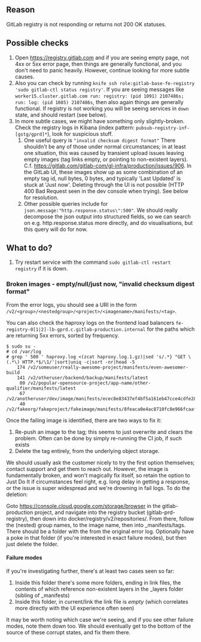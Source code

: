## Reason

GitLab registry is not responding or returns not 200 OK statuses.

## Possible checks

1. Open https://registry.gitlab.com and if you are seeing empty page, not 4xx or 5xx error page, then things are generally functional, and you don't need to panic heavily.  However, continue looking for more subtle causes.
1. Also you can check by running `knife ssh role:gitlab-base-fe-registry 'sudo gitlab-ctl status registry'`. If you are seeing messages like `worker15.cluster.gitlab.com run: registry: (pid 1091) 2107486s; run: log: (pid 1085) 2107486s`, then also again things are generally functional.  If registry is not working you will be seeing services in `down` state, and should restart (see below).
1. In more subtle cases, we might have something only slightly-broken.  Check the registry logs in Kibana (index pattern: `pubsub-registry-inf-[gstg/gprd]*`), look for suspicious stuff.
   1. One useful query is `"invalid checksum digest format"`  There shouldn't be any of those under normal circumstances; in at least one situation, this was caused by transient upload issues leaving empty images (tag links empty, or pointing to non-existent layers).  C.f. https://gitlab.com/gitlab-com/gl-infra/production/issues/906.  In the GitLab UI, these images show up as some combination of an empty tag id, null bytes, 0 bytes, and typically 'Last Updated' is stuck at 'Just now'.  Deleting through the UI is not possible (HTTP 400 Bad Request seen in the dev console when trying).  See below for resolution.
   1. Other possible queries include for `json.message:"http.response.status\":500"`.  We should really decompose the json output into structured fields, so we can search on e.g. http.response.status more directly, and do visualisations, but this query will do for now.

## What to do?

1. Try restart service with the command `sudo gitlab-ctl restart registry` if it is down.

### Broken images - empty/null/just now, "invalid checksum digest format"
From the error logs, you should see a URI in the form `/v2/<group>/<nestedgroup>/<project>/<imagename>/manifests/<tag>`.

You can also check the haproxy logs on the frontend load balancers `fe-registry-0[1|2]-lb-gprd.c.gitlab-production.internal` for the paths which are returning 5xx errors, sorted by frequency.

```
$ sudo su -
# cd /var/log
# grep ' 500 ' haproxy.log <(zcat haproxy.log.1.gz)|sed 's/.*} "GET \(.*\) HTTP.*$/\1/'|sort|uniq -c|sort -nr|head -5
    174 /v2/someuser/really-awesome-project/manifests/even-awesomer-build
    141 /v2/otheruser/backend/backup/manifests/latest
     80 /v2/popular-opensource-project/app-name/other-qualifier/manifests/latest
     67 /v2/anotheruser/dev/image/manifests/ecec8e83437ef4bf5a161eb47cce4cdfe285b87e
     40 /v2/fakeorg/fakeproject/fakeimage/manifests/8feaca0e4ac8710fc8e966fcaaf038f656db4571
```

Once the failing image is identified, there are two ways to fix it:
1. Re-push an image to the tag; this seems to just overwrite and clears the problem.  Often can be done by simply re-running the CI job, if such exists
1. Delete the tag entirely, from the underlying object storage.

We should usually ask the customer nicely to try the first option themselves; contact support and get them to reach out.  However, the image is fundamentally broken, and won't magically fix itself, so retain the option to Just Do It if circumstances feel right, e.g. long delay in getting a response, or the issue is super widespread and we're drowning in fail logs.  To do the deletion:

Goto https://console.cloud.google.com/storage/browser in the gitlab-production project, and navigate into the registry bucket (gitlab-prd-registry), then down into docker/registry/v2/repositories/.  From there, follow the (nested) group names, to the image name, then into \_manifests/tags.  There should be a folder with the <tag> from the original error log.  Optionally have a poke in that folder (if you're interested in exact failure modes), but then just delete the <tag> folder.

#### Failure modes
If you're investigating further, there's at least two cases seen so far:
1. Inside this folder there's some more folders, ending in link files, the contents of which reference non-existent layers in the _layers folder (sibling of _manifests)
1. Inside this folder, in current/link the link file is *empty* (which correlates more directly with the UI experience often seen)

It may be worth noting which case we're seeing, and if you see other failure modes, note them down too.  We should eventually get to the bottom of the source of these corrupt states, and fix them there.
